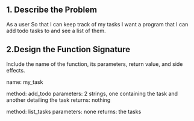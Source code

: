 ## 1. Describe the Problem

As a user 
So that I can keep track of my tasks
I want a program that I can add todo tasks to and see a list of them.

## 2.Design the Function Signature
Include the name of the function, its parameters, return value, and side effects.

name: my_task

method: add_todo
parameters: 2 strings, one containing the task and another detailing the task
returns: nothing

method: list_tasks
parameters: none
returns: the tasks



